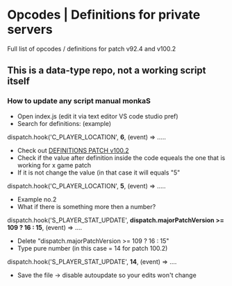 # Opcodes | Definitions for private servers
Full list of opcodes / definitions for patch v92.4 and v100.2

## This is a data-type repo, not a working script itself


### How to update any script manual monkaS
* Open index.js (edit it via text editor VS code studio pref)
* Search for definitions: (example)

dispatch.hook('C_PLAYER_LOCATION', <b>6</b>, (event) => .....

* Check out [DEFINITIONS PATCH v100.2](https://github.com/ketchdrown/data-private-servers/tree/master/v100.02/definitions)
* Check if the value after definition inside the code equeals the one that is working for x game patch
* If it is not change the value (in that case it will equals "5"

dispatch.hook('C_PLAYER_LOCATION', <b>5</b>, (event) => .....

* Example no.2
* What if there is something more then a number?
 
dispatch.hook('S_PLAYER_STAT_UPDATE', <b>dispatch.majorPatchVersion >= 109 ? 16 : 15</b>, (event) => ....

* Delete "dispatch.majorPatchVersion >= 109 ? 16 : 15"
* Type pure number (in this case = 14 for patch 100.2)

dispatch.hook('S_PLAYER_STAT_UPDATE', <b>14</b>, (event) => ....

* Save the file -> disable autoupdate so your edits won't change
